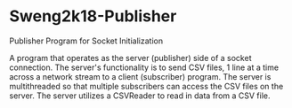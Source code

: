 # Sweng2k18-Publisher
Publisher Program for Socket Initialization

A program that operates as the server (publisher) side of a socket connection. The server's functionality is to send CSV files,
1 line at a time across a network stream to a client (subscriber) program. The server is multithreaded so that multiple subscribers
can access the CSV files on the server. The server utilizes a CSVReader to read in data from a CSV file.
